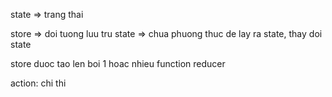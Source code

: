 state => trang thai

store => doi tuong luu tru state => chua phuong thuc de lay ra state, thay doi state

store duoc tao len boi 1 hoac nhieu function reducer

action: chi thi
